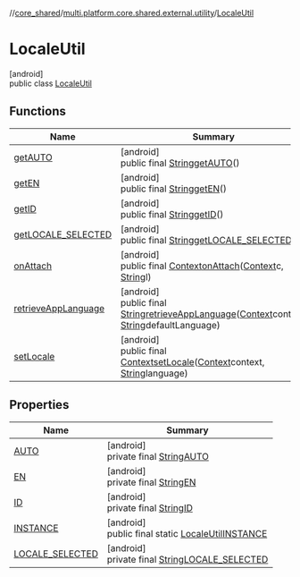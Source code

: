 //[core_shared](../../../index.md)/[multi.platform.core.shared.external.utility](../index.md)/[LocaleUtil](index.md)

# LocaleUtil

[android]\
public class [LocaleUtil](index.md)

## Functions

| Name | Summary |
|---|---|
| [getAUTO](get-a-u-t-o.md) | [android]<br>public final [String](https://developer.android.com/reference/kotlin/java/lang/String.html)[getAUTO](get-a-u-t-o.md)() |
| [getEN](get-e-n.md) | [android]<br>public final [String](https://developer.android.com/reference/kotlin/java/lang/String.html)[getEN](get-e-n.md)() |
| [getID](get-i-d.md) | [android]<br>public final [String](https://developer.android.com/reference/kotlin/java/lang/String.html)[getID](get-i-d.md)() |
| [getLOCALE_SELECTED](get-l-o-c-a-l-e_-s-e-l-e-c-t-e-d.md) | [android]<br>public final [String](https://developer.android.com/reference/kotlin/java/lang/String.html)[getLOCALE_SELECTED](get-l-o-c-a-l-e_-s-e-l-e-c-t-e-d.md)() |
| [onAttach](on-attach.md) | [android]<br>public final [Context](https://developer.android.com/reference/kotlin/android/content/Context.html)[onAttach](on-attach.md)([Context](https://developer.android.com/reference/kotlin/android/content/Context.html)c, [String](https://developer.android.com/reference/kotlin/java/lang/String.html)l) |
| [retrieveAppLanguage](retrieve-app-language.md) | [android]<br>public final [String](https://developer.android.com/reference/kotlin/java/lang/String.html)[retrieveAppLanguage](retrieve-app-language.md)([Context](https://developer.android.com/reference/kotlin/android/content/Context.html)context, [String](https://developer.android.com/reference/kotlin/java/lang/String.html)defaultLanguage) |
| [setLocale](set-locale.md) | [android]<br>public final [Context](https://developer.android.com/reference/kotlin/android/content/Context.html)[setLocale](set-locale.md)([Context](https://developer.android.com/reference/kotlin/android/content/Context.html)context, [String](https://developer.android.com/reference/kotlin/java/lang/String.html)language) |

## Properties

| Name | Summary |
|---|---|
| [AUTO](index.md#481947905%2FProperties%2F-2121679934) | [android]<br>private final [String](https://developer.android.com/reference/kotlin/java/lang/String.html)[AUTO](index.md#481947905%2FProperties%2F-2121679934) |
| [EN](index.md#347280391%2FProperties%2F-2121679934) | [android]<br>private final [String](https://developer.android.com/reference/kotlin/java/lang/String.html)[EN](index.md#347280391%2FProperties%2F-2121679934) |
| [ID](index.md#-411428907%2FProperties%2F-2121679934) | [android]<br>private final [String](https://developer.android.com/reference/kotlin/java/lang/String.html)[ID](index.md#-411428907%2FProperties%2F-2121679934) |
| [INSTANCE](index.md#-1657770149%2FProperties%2F-2121679934) | [android]<br>public final static [LocaleUtil](index.md)[INSTANCE](index.md#-1657770149%2FProperties%2F-2121679934) |
| [LOCALE_SELECTED](index.md#-220029206%2FProperties%2F-2121679934) | [android]<br>private final [String](https://developer.android.com/reference/kotlin/java/lang/String.html)[LOCALE_SELECTED](index.md#-220029206%2FProperties%2F-2121679934) |
